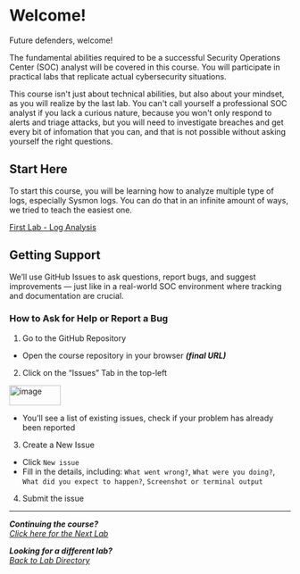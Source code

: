 # Welcome!

Future defenders, welcome!

The fundamental abilities required to be a successful Security Operations Center (SOC) analyst will be covered in this course. You will participate in practical labs that replicate actual cybersecurity situations.

This course isn't just about technical abilities, but also about your mindset, as you will realize by the last lab. You can't call yourself a professional SOC analyst if you lack a curious nature, because you won't only respond to alerts and triage attacks, but you will need to investigate breaches and get every bit of infomation that you can, and that is not possible without asking yourself the right questions.

## Start Here
To start this course, you will be learning how to analyze multiple type of logs, especially Sysmon logs. You can do that in an infinite amount of ways, we tried to teach the easiest one.

[First Lab - Log Analysis](/courseFiles/Lab_01-logAnalysis_Basics/logAnalysis_basics.md)

## Getting Support
We’ll use GitHub Issues to ask questions, report bugs, and suggest improvements — just like in a real-world SOC environment where tracking and documentation are crucial.

### How to Ask for Help or Report a Bug
1. Go to the GitHub Repository
- Open the course repository in your browser ***(final URL)***

2. Click on the “Issues” Tab in the top-left

<img width="92" height="36" alt="image" src="https://github.com/user-attachments/assets/147d9dcb-0045-4d39-b797-df6d65353fff" />

- You’ll see a list of existing issues, check if your problem has already been reported


3. Create a New Issue
- Click `New issue`
- Fill in the details, including: `What went wrong?`, `What were you doing?`, `What did you expect to happen?`, `Screenshot or terminal output`

4. Submit the issue




***                                                       



<b><i>Continuing the course?</b> 
</br>
[Click here for the Next Lab](/courseFiles/Lab_01-logAnalysis_Basics/logAnalysis_basics.md)</i>

<b><i>Looking for a different lab? </b></br> 
[Back to Lab Directory](/coursenavigation.md)</i>

